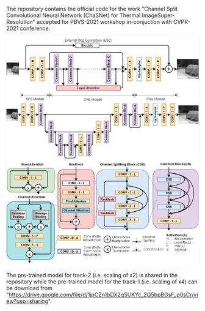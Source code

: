 The repository contains the official code for the work "Channel Split Convolutional Neural Network (ChaSNet) for Thermal ImageSuper-Resolution" accepted for PBVS-2021 workshop in-conjuction with CVPR-2021 conference.

<img src="Images/Network.png" width="1000">
<img src="Images/Track2Net.png" width="1000">
<img src="Images/CB.png" width="1000">



The pre-trained model for track-2 (i.e. scaling of x2) is shared in the repository while the pre-trained model for the track-1 (i.e. scaling of x4) can be download from "https://drive.google.com/file/d/1jpCZn1bDX2qSUKYc_2Q5bpBGsF_p0sCr/view?usp=sharing".
